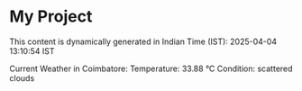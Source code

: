 # My Project

This content is dynamically generated in Indian Time (IST): 2025-04-04 13:10:54 IST


Current Weather in Coimbatore:
Temperature: 33.88 °C
Condition: scattered clouds
